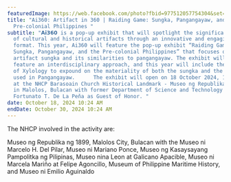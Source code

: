 ```yaml
---
featuredImage: https://web.facebook.com/photo?fbid=977512057754304&set=a.226490826189768
title: "Ai360: Artifact in 360 | Raiding Game: Sungka, Pangangayaw, and the
  Pre-colonial Philippines "
subtitle: "𝗔𝗶𝟯𝟲𝟬 is a pop-up exhibit that will spotlight the significance
  of cultural and historical artifacts through an innovative and engaging
  format. This year, Ai360 will feature the pop-up exhibit “Raiding Game:
  Sungka, Pangangayaw, and the Pre-colonial Philippines” that focuses on the
  artifact sungka and its similarities to pangangayaw. The exhibit will also
  feature an interdisciplinary approach, and this year will include the science
  of Xylology to expound on the materiality of both the sungka and the balangay
  used in Pangangayaw.      The exhibit will open on 18 October 2024, 10:00 a.m.
  at the NHCP Barasoain Church Historical Landmark - Museo ng Republika ng 1899
  in Malolos, Bulacan with former Department of Science and Technology Secretary
  Fortunato T. De La Peňa as Guest of Honor. "
date: October 18, 2024 10:24 AM
endDate: October 30, 2024 10:24 AM
---
```

T﻿he NHCP involved in the activity are:

<!--StartFragment-->

Museo ng Republika ng 1899, Malolos City, Bulacan with the Museo ni Marcelo H. Del Pilar, Museo ni Mariano Ponce, Museo ng Kasaysayang Pampolitka ng Pilipinas, Museo nina Leon at Galicano Apacible, Museo ni Marcela Mariño at Felipe Agoncillo, Museum of Philippine Maritime History, and Museo ni Emilio Aguinaldo 

<!--EndFragment-->